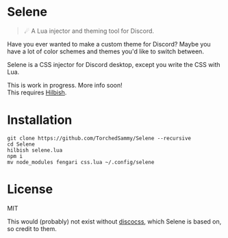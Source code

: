 # Selene
> ☄ A Lua injector and theming tool for Discord.

Have you ever wanted to make a custom theme for Discord? Maybe you have a lot
of color schemes and themes you'd like to switch between.

Selene is a CSS injector for Discord desktop, except you write the CSS with
Lua.

This is work in progress. More info soon!  
This requires [Hilbish](https://github.com/Rosettea/Hilbish).

# Installation
```
git clone https://github.com/TorchedSammy/Selene --recursive
cd Selene
hilbish selene.lua
npm i
mv node_modules fengari css.lua ~/.config/selene
```

# License
MIT

This would (probably) not exist without [discocss](https://github.com/mlvzk/discocss),
which Selene is based on, so credit to them.

